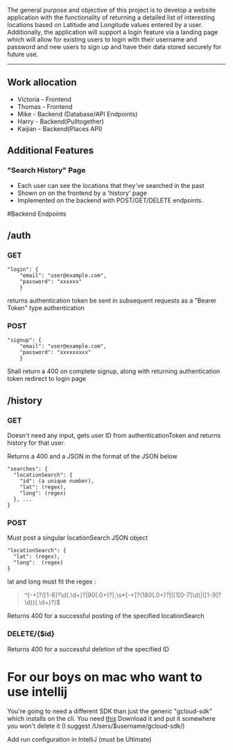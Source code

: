 The general purpose and objective of this project is to develop a website application with the functionality of returning a detailed list of interesting locations based on Latitude and Longitude values entered by a user. Additionally, the application will support a login feature via a landing page which will allow for existing users to login with their username and password and new users to sign up and have their data stored securely for future use.

***

## Work allocation
- Victoria - Frontend
- Thomas - Frontend
- Mike - Backend (Database/API Endpoints)
- Harry - Backend(Pulltogether)
- Kaijian - Backend(Places API)

## Additional Features
### "Search History" Page
 - Each user can see the locations that they've searched in the past
 - Shown on on the frontend by a 'history' page
 - Implemented on the backend with POST/GET/DELETE endpoints.

#Backend Endpoints

## /auth
### GET

```
"login": {
    "email": "user@example.com",
    "password": "xxxxxx"
	}
```

returns authentication token be sent in subsequent requests as a "Bearer Token" type authentication

### POST
```
"signup": {
    "email": "user@example.com",
    "password": "xxxxxxxxx"
	}
```

Shall return a 400 on complete signup, along with returning authentication token redirect to login page

## /history

### GET
Doesn't need any input, gets user ID from authenticationToken and returns
history for that user.

Returns a 400 and a JSON in the format of the JSON below

```
"searches": {
  "locationSearch": {
    "id": (a unique number),
    "lat": (regex),
    "long": (regex)
  }, ...
}

```

### POST
Must post a singular locationSearch JSON object

```
"locationSearch": {
  "lat": (regex),
  "long":  (regex)
}
```

lat and long must fit the regex :
>^[-+]?([1-8]?\d(\.\d+)?|90(\.0+)?),\s*[-+]?(180(\.0+)?|((1[0-7]\d)|([1-9]?\d))(\.\d+)?)$

Returns 400 for a successful posting of the specified locationSearch

### DELETE/{$id}
Returns 400 for a successful deletion of the specified ID


# For our boys on mac who want to use intellij

You're going to need a different SDK than just the generic "gcloud-sdk" which installs on the cli. 
You need [this](https://cloud.google.com/appengine/docs/standard/java/download)
Download it and put it somewhere you won't delete it (I suggest /Users/$username/gcloud-sdk/)

Add run configuration in IntelliJ (must be Ultimate)
         
